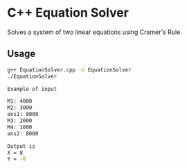 # C++ Equation Solver

Solves a system of two linear equations using Cramer's Rule.

## Usage
```bash
g++ EquationSolver.cpp -o EquationSolver
./EquationSolver

Example of input

M1: 4000
M2: 3000
ans1: 8000
M3: 2000
M4: 1000
ans2: 8000

Output is 
X = 8
Y = -8

